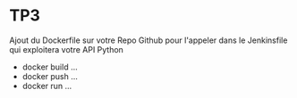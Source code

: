 # TP3
Ajout du Dockerfile sur votre Repo Github pour l'appeler dans le Jenkinsfile qui exploitera votre API Python     
  - docker build ...     
  - docker push ...     
  - docker run ...
